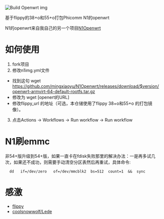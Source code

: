 ![Build Openwrt img](https://github.com/mingxiaoyu/N1imagebuilder/workflows/Build%20Openwrt%20img/badge.svg)

基于flippy的38+o和55+o打包Phicomm N1的openwrt

N1的openwrt来自我自己的另一个项目[N1Openwrt](https://github.com/mingxiaoyu/N1Openwrt)

# 如何使用

1. fork项目
2. 修改n1img.yml文件 
  * 找到这句 wget  https://github.com/mingxiaoyu/N1Openwrt/releases/download/$version/openwrt-armvirt-64-default-rootfs.tar.gz
  * 修改为 wget [openert的URL]
  * 修改flippy_url 的地址（可选，本仓储使用了flippy 38+o和55+o 的打包镜像）。
3. 点击Actions -> Workflows -> Run workflow -> Run workflow

# N1刷emmc
非54+版升级到54+版，如果一直卡在fdisk失败那里的解决办法：一是再多试几次，如果还不成功，则需要手动清空分区表然后再重试，具体命令:
```
  dd   if=/dev/zero   of=/dev/mmcblk2  bs=512  count=1  &&  sync
```

# 感激
 * [flippy](https://www.right.com.cn/forum/space-uid-285101.html)
 * [coolsnowwolf/Lede](https://github.com/coolsnowwolf/lede)

